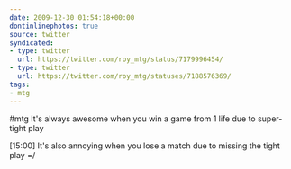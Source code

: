 ```yaml
---
date: 2009-12-30 01:54:18+00:00
dontinlinephotos: true
source: twitter
syndicated:
- type: twitter
  url: https://twitter.com/roy_mtg/status/7179996454/
- type: twitter
  url: https://twitter.com/roy_mtg/statuses/7188576369/
tags:
- mtg
---
```


#mtg It's always awesome when you win a game from 1 life due to super-tight play

[15:00] It's also annoying when you lose a match due to missing the tight play =/